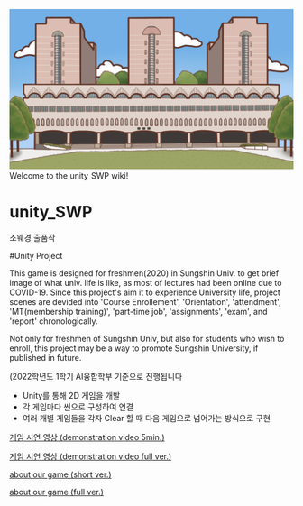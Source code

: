 ![수정관](https://github.com/hjkim15/unity_SWP/blob/9a131f97a3d45b6eaafe91228baad7707c1c7429/final_Sw/Assets/startScene/background_quiz.png)Welcome to the unity_SWP wiki!

# unity_SWP
소웨경 출품작

#Unity Project  

This game is designed for freshmen(2020) in Sungshin Univ. to get brief image of what univ. life is like, as most of lectures had been online due to COVID-19.
Since this project's aim it to experience University life, project scenes are devided into 'Course Enrollement', 'Orientation', 'attendment', 'MT(membership training)', 'part-time job', 'assignments', 'exam', and 'report' chronologically.

Not only for freshmen of Sungshin Univ, but also for students who wish to enroll, this project may be a way to promote Sungshin University, if published in future. 

(2022학년도 1학기 AI융합학부 기준으로 진행됩니다


- Unity를 통해 2D 게임을 개발
- 각 게임마다 씬으로 구성하여 연결
- 여러 개별 게임들을 각자 Clear 할 때 다음 게임으로 넘어가는 방식으로 구현




[게임 시연 영상 (demonstration video 5min.)](https://youtu.be/tuRehdzszog)


[게임 시연 영상 (demonstration video full ver.)](https://youtu.be/-S89kOlO0Sk)


[about our game (short ver.)](https://github.com/hjkim15/unity_SWP/blob/9a6506b2f3d522d323f221db616942b67b93caea/ppt/%E1%84%87%E1%85%A1%E1%86%AF%E1%84%91%E1%85%AD%E1%84%8C%E1%85%A1%E1%84%85%E1%85%AD(short%20ver.).pdf)

[about our game (full ver.)](https://github.com/hjkim15/unity_SWP/blob/9a6506b2f3d522d323f221db616942b67b93caea/ppt/%E1%84%87%E1%85%A1%E1%86%AF%E1%84%91%E1%85%AD%E1%84%8C%E1%85%A1%E1%84%85%E1%85%AD.pdf)

